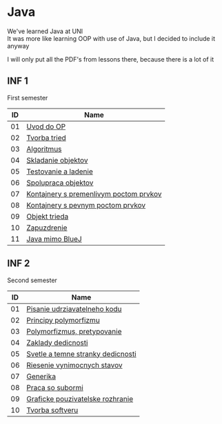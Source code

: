 # Java
We've learned Java at UNI  
It was more like learning OOP with use of Java, but I decided to include it anyway  

I will only put all the PDF's from lessons there, because there is a lot of it  

## INF 1 
First semester  

| ID  | Name                                                                                                  |
| --- | ----------------------------------------------------------------------------------------------------  |
| 01  | [Uvod do OP](../pdf/java/INF1_01_Uvod_do_OP.pdf)                                                         |
| 02  | [Tvorba tried](../pdf/java/INF1_02_Tvorba_tried.pdf)                                                     |
| 03  | [Algoritmus](../pdf/java/INF1_03_Algoritmus.pdf)                                                         |
| 04  | [Skladanie objektov](../pdf/java/INF1_04_Skladanie_objektov.pdf)                                         |
| 05  | [Testovanie a ladenie](../pdf/java/INF1_05_Testovanie_a_ladenie.pdf)                                     |
| 06  | [Spolupraca objektov](../pdf/java/INF1_06_Spolupraca_objektov.pdf)                                       |
| 07  | [Kontajnery s premenlivym poctom prvkov](../pdf/java/INF1_07_Kontajnery_s_premenlivym_poctom_prvkov.pdf) |
| 08  | [Kontajnery s pevnym poctom prvkov](../pdf/java/INF1_08_Kontajnery_s_pevnym_poctom_prvkov.pdf)           |
| 09  | [Objekt trieda](../pdf/java/INF1_09_Objekt_trieda.pdf)                                                   |
| 10  | [Zapuzdrenie](../pdf/java/INF1_10_Zapuzdrenie.pdf)                                                       |
| 11  | [Java mimo BlueJ](../pdf/java/INF1_11_Java_mimo_BlueJ.pdf)                                               |

## INF 2
Second semester  

| ID  | Name                                                                                        |
| --- | ------------------------------------------------------------------------------------------  |
| 01  | [Pisanie udrziavatelneho kodu](../pdf/java/INF2_01_Pisanie_udrziavatelneho_kodu.pdf)           |
| 02  | [Principy polymorfizmu](../pdf/java/INF2_02_Principy_polymorfizmu.pdf)                         |
| 03  | [Polymorfizmus, pretypovanie](../pdf/java/INF2_03_Polymorfizmus_pretypovanie.pdf)              |
| 04  | [Zaklady dedicnosti](../pdf/java/INF2_04_Zaklady_dedicnosti.pdf)                               |
| 05  | [Svetle a temne stranky dedicnosti](../pdf/java/INF2_05_Svetle_a_temne_stranky_dedicnosti.pdf) |
| 06  | [Riesenie vynimocnych stavov](../pdf/java/INF2_06_Riesenie_vynimocnych_stavov.pdf)             |
| 07  | [Generika](../pdf/java/INF2_07_Generika.pdf)                                                   |
| 08  | [Praca so subormi](../pdf/java/INF2_08_Praca_so_subormi.pdf)                                   |
| 09  | [Graficke pouzivatelske rozhranie](../pdf/java/INF2_09_Graficke_pouzivatelske_rozhranie.pdf)   |
| 10  | [Tvorba softveru](../pdf/java/INF2_10_Tvorba_softveru.pdf)                                     |
